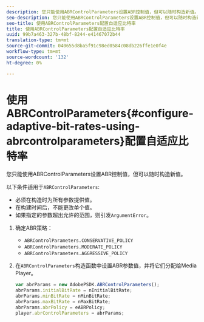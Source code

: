 ```yaml
---
description: 您只能使用ABRControlParameters设置ABR控制值，但可以随时构造新值。
seo-description: 您只能使用ABRControlParameters设置ABR控制值，但可以随时构造新值。
seo-title: 使用ABRControlParameters配置自适应比特率
title: 使用ABRControlParameters配置自适应比特率
uuid: 99b7a463-327b-48bf-8244-e41467072b44
translation-type: tm+mt
source-git-commit: 040655d8ba5f91c98ed0584c08db226ffe1e0f4e
workflow-type: tm+mt
source-wordcount: '132'
ht-degree: 0%

---
```



# 使用ABRControlParameters{#configure-adaptive-bit-rates-using-abrcontrolparameters}配置自适应比特率

您只能使用ABRControlParameters设置ABR控制值，但可以随时构造新值。

以下条件适用于`ABRControlParameters`:

* 必须在构造时为所有参数提供值。
* 在构建时间后，不能更改单个值。
* 如果指定的参数超出允许的范围，则引发`ArgumentError`。

1. 确定ABR策略：

   * `ABRControlParameters.CONSERVATIVE_POLICY`
   * `ABRControlParameters.MODERATE_POLICY`
   * `ABRControlParameters.AGGRESSIVE_POLICY`

1. 在`ABRControlParameters`构造函数中设置ABR参数值，并将它们分配给Media Player。

   ```js
   var abrParams = new AdobePSDK.ABRControlParameters(); 
   abrParams.initialBitRate = nInitialBitRate; 
   abrParams.minBitRate = nMinBitRate; 
   abrParams.maxBitRate = nMaxBitRate; 
   abrParams.abrPolicy = eABRPolicy; 
   player.abrControlParameters = abrParams;
   ```

